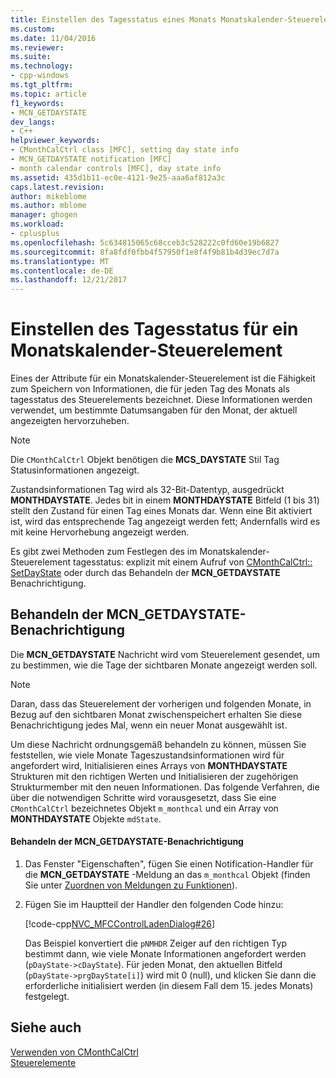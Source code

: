 ```yaml
---
title: Einstellen des Tagesstatus eines Monats Monatskalender-Steuerelement | Microsoft Docs
ms.custom: 
ms.date: 11/04/2016
ms.reviewer: 
ms.suite: 
ms.technology:
- cpp-windows
ms.tgt_pltfrm: 
ms.topic: article
f1_keywords:
- MCN_GETDAYSTATE
dev_langs:
- C++
helpviewer_keywords:
- CMonthCalCtrl class [MFC], setting day state info
- MCN_GETDAYSTATE notification [MFC]
- month calendar controls [MFC], day state info
ms.assetid: 435d1b11-ec0e-4121-9e25-aaa6af812a3c
caps.latest.revision: 
author: mikeblome
ms.author: mblome
manager: ghogen
ms.workload:
- cplusplus
ms.openlocfilehash: 5c634815065c68cceb3c528222c0fd60e19b6827
ms.sourcegitcommit: 8fa8fdf0fbb4f57950f1e8f4f9b81b4d39ec7d7a
ms.translationtype: MT
ms.contentlocale: de-DE
ms.lasthandoff: 12/21/2017
---
```

# <a name="setting-the-day-state-of-a-month-calendar-control"></a>Einstellen des Tagesstatus für ein Monatskalender-Steuerelement
Eines der Attribute für ein Monatskalender-Steuerelement ist die Fähigkeit zum Speichern von Informationen, die für jeden Tag des Monats als tagesstatus des Steuerelements bezeichnet. Diese Informationen werden verwendet, um bestimmte Datumsangaben für den Monat, der aktuell angezeigten hervorzuheben.  
  
> [!NOTE]
>  Die `CMonthCalCtrl` Objekt benötigen die **MCS_DAYSTATE** Stil Tag Statusinformationen angezeigt.  
  
 Zustandsinformationen Tag wird als 32-Bit-Datentyp, ausgedrückt **MONTHDAYSTATE**. Jedes bit in einem **MONTHDAYSTATE** Bitfeld (1 bis 31) stellt den Zustand für einen Tag eines Monats dar. Wenn eine Bit aktiviert ist, wird das entsprechende Tag angezeigt werden fett; Andernfalls wird es mit keine Hervorhebung angezeigt werden.  
  
 Es gibt zwei Methoden zum Festlegen des im Monatskalender-Steuerelement tagesstatus: explizit mit einem Aufruf von [CMonthCalCtrl:: SetDayState](../mfc/reference/cmonthcalctrl-class.md#setdaystate) oder durch das Behandeln der **MCN_GETDAYSTATE** Benachrichtigung.  
  
## <a name="handling-the-mcngetdaystate-notification-message"></a>Behandeln der MCN_GETDAYSTATE-Benachrichtigung  
 Die **MCN_GETDAYSTATE** Nachricht wird vom Steuerelement gesendet, um zu bestimmen, wie die Tage der sichtbaren Monate angezeigt werden soll.  
  
> [!NOTE]
>  Daran, dass das Steuerelement der vorherigen und folgenden Monate, in Bezug auf den sichtbaren Monat zwischenspeichert erhalten Sie diese Benachrichtigung jedes Mal, wenn ein neuer Monat ausgewählt ist.  
  
 Um diese Nachricht ordnungsgemäß behandeln zu können, müssen Sie feststellen, wie viele Monate Tageszustandsinformationen wird für angefordert wird, Initialisieren eines Arrays von **MONTHDAYSTATE** Strukturen mit den richtigen Werten und Initialisieren der zugehörigen Strukturmember mit den neuen Informationen. Das folgende Verfahren, die über die notwendigen Schritte wird vorausgesetzt, dass Sie eine `CMonthCalCtrl` bezeichnetes Objekt `m_monthcal` und ein Array von **MONTHDAYSTATE** Objekte `mdState`.  
  
#### <a name="to-handle-the-mcngetdaystate-notification-message"></a>Behandeln der MCN_GETDAYSTATE-Benachrichtigung  
  
1.  Das Fenster "Eigenschaften", fügen Sie einen Notification-Handler für die **MCN_GETDAYSTATE** -Meldung an das `m_monthcal` Objekt (finden Sie unter [Zuordnen von Meldungen zu Funktionen](../mfc/reference/mapping-messages-to-functions.md)).  
  
2.  Fügen Sie im Hauptteil der Handler den folgenden Code hinzu:  
  
     [!code-cpp[NVC_MFCControlLadenDialog#26](../mfc/codesnippet/cpp/setting-the-day-state-of-a-month-calendar-control_1.cpp)]  
  
     Das Beispiel konvertiert die `pNMHDR` Zeiger auf den richtigen Typ bestimmt dann, wie viele Monate Informationen angefordert werden (`pDayState->cDayState`). Für jeden Monat, den aktuellen Bitfeld (`pDayState->prgDayState[i]`) wird mit 0 (null), und klicken Sie dann die erforderliche initialisiert werden (in diesem Fall dem 15. jedes Monats) festgelegt.  
  
## <a name="see-also"></a>Siehe auch  
 [Verwenden von CMonthCalCtrl](../mfc/using-cmonthcalctrl.md)   
 [Steuerelemente](../mfc/controls-mfc.md)

